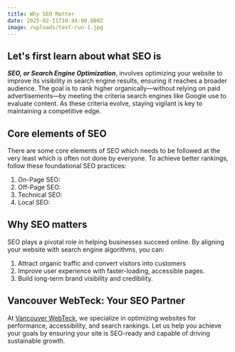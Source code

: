 ```yaml
---
title: Why SEO Matter
date: 2025-02-11T10:44:00.000Z
image: /uploads/test-run-1.jpg
---
```




## Let's first learn about what SEO is

***SEO, or Search Engine Optimization***, involves optimizing your website to improve its visibility in search engine results, ensuring it reaches a broader audience. The goal is to rank higher organically—without relying on paid advertisements—by meeting the criteria search engines like Google use to evaluate content. As these criteria evolve, staying vigilant is key to maintaining a competitive edge.

## Core elements of SEO

There are some core elements of SEO which needs to be followed at the very least which is often not done by everyone. To achieve better rankings, follow these foundational SEO practices:

1. On-Page SEO: 
2. Off-Page SEO: 
3. Technical SEO: 
4. Local SEO:

## Why SEO matters

SEO plays a pivotal role in helping businesses succeed online. By aligning your website with search engine algorithms, you can:

1. Attract organic traffic and convert visitors into customers
2. Improve user experience with faster-loading, accessible pages.
3. Build long-term brand visibility and credibility. 

## Vancouver WebTeck: Your SEO Partner

At [Vancouver WebTeck](https://webteck.ca), we specialize in optimizing websites for performance, accessibility, and search rankings. Let us help you achieve your goals by ensuring your site is SEO-ready and capable of driving sustainable growth.
